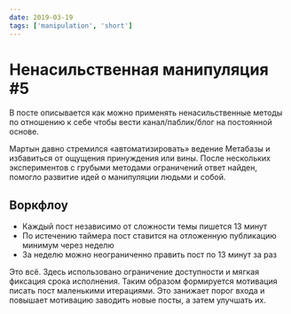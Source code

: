 ```yaml
---
date: 2019-03-19
tags: ['manipulation', 'short']
---
```


# Ненасильственная манипуляция #5

В посте описывается как можно применять ненасильственные методы по отношению к себе чтобы вести канал/паблик/блог на постоянной основе.

Мартын давно стремился «автоматизировать» ведение Метабазы и избавиться от ощущения принуждения или вины. После нескольких экспериментов с грубыми методами ограничений ответ найден, помогло развитие идей о манипуляции людьми и собой.

## Воркфлоу

- Каждый пост независимо от сложности темы пишется 13 минут
- По истечению таймера пост ставится на отложенную публикацию минимум через неделю
- За неделю можно неограниченно править пост по 13 минут за раз

Это всё. Здесь использовано ограничение доступности и мягкая фиксация срока исполнения.
Таким образом формируется мотивация писать пост маленькими итерациями. Это занижает порог входа и повышает мотивацию заводить новые посты, а затем улучшать их.
